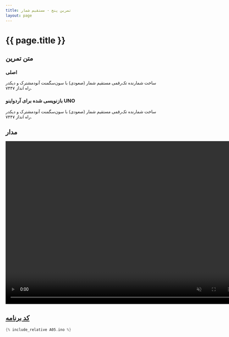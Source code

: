 ```yaml
---
title: تمرین پنج - مستقیم شمار
layout: page
---
```


# {{ page.title }}

## متن تمرین

### اصلی 

ساخت شمارنده تک‌رقمی مستقیم شمار (صعودی) با سون‌سگمنت آنودمشترک و دیکدر راه انداز ۷۴۴۷.

### بازنویسی شده برای آردواینو UNO

ساخت شمارنده تک‌رقمی مستقیم شمار (صعودی) با سون‌سگمنت آنودمشترک و دیکدر راه انداز ۷۴۴۷.

## مدار

<video autoplay loop muted playsinline width="754" height="532">
<source src="video.mp4" type="video/mp4" />
<img src="picture.jpg" width="754" height="532" />
</video>

## [کد برنامه](A05.ino)

```c
{% include_relative A05.ino %}
```
